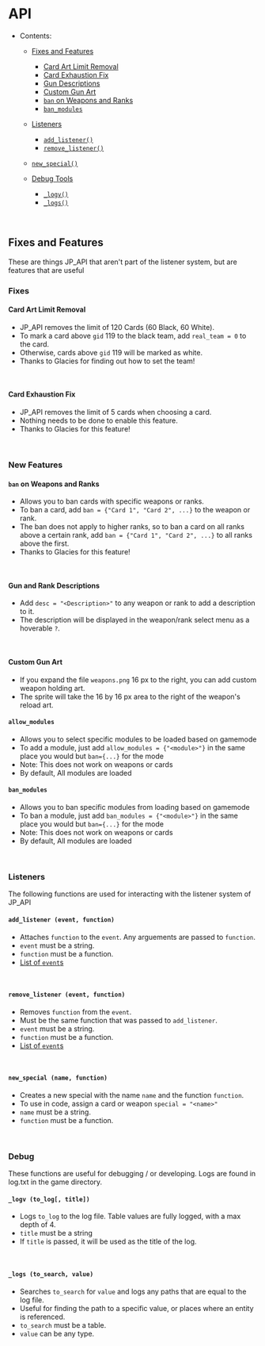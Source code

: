 # API

- Contents:
  - [Fixes and Features](#fixes-and-features)
    - [Card Art Limit Removal](#card-art-limit-removal)
    - [Card Exhaustion Fix](#card-exhaustion-fix)
    - [Gun Descriptions](#gun-and-rank-descriptions)
    - [Custom Gun Art](#custom-gun-art)
    - [`ban` on Weapons and Ranks](#ban-on-weapons-and-ranks)
    - [`ban_modules`](#ban_modules)
  - [Listeners](#listeners)
    - [`add_listener()`](#add_listener-event-function)
    - [`remove_listener()`](#remove_listener-event-function)
  
  - [`new_special()`](#new_special-name-function)
  - [Debug Tools](#debug)
    - [`_logv()`](#_logv-to_log-title)
    - [`_logs()`](#_logs-to_search-value)
  
&#8202;

## Fixes and Features

These are things JP_API that aren't part of the listener system, but are features that are useful

### Fixes

#### Card Art Limit Removal

- JP_API removes the limit of 120 Cards (60 Black, 60 White).
- To mark a card above `gid` 119 to the black team, add `real_team = 0` to the card.
- Otherwise, cards above `gid` 119 will be marked as white.
- Thanks to Glacies for finding out how to set the team!

&#8202;

#### Card Exhaustion Fix

- JP_API removes the limit of 5 cards when choosing a card.
- Nothing needs to be done to enable this feature.
- Thanks to Glacies for this feature!

&#8202;

### New Features

#### `ban` on Weapons and Ranks

- Allows you to ban cards with specific weapons or ranks.
- To ban a card, add `ban = {"Card 1", "Card 2", ...}` to the weapon or rank.
- The ban does not apply to higher ranks, so to ban a card on all ranks above a certain rank, add `ban = {"Card 1", "Card 2", ...}` to all ranks above the first.
- Thanks to Glacies for this feature!

&#8202;

#### Gun and Rank Descriptions

- Add `desc = "<Description>"` to any weapon or rank to add a description to it.
- The description will be displayed in the weapon/rank select menu as a hoverable `?`.

&#8202;

#### Custom Gun Art

- If you expand the file `weapons.png` 16 px to the right, you can add custom weapon holding art.
- The sprite will take the 16 by 16 px area to the right of the weapon's reload art.

#### `allow_modules`

- Allows you to select specific modules to be loaded based on gamemode
- To add a module, just add `allow_modules = {"<module>"}` in the same place you would but `ban={...}` for the mode
- Note: This does not work on weapons or cards
- By default, All modules are loaded

#### `ban_modules`

- Allows you to ban specific modules from loading based on gamemode
- To ban a module, just add `ban_modules = {"<module>"}` in the same place you would but `ban={...}` for the mode
- Note: This does not work on weapons or cards
- By default, All modules are loaded

&#8202;

### Listeners

The following functions are used for interacting with the listener system of JP_API

#### `add_listener (event, function)`

- Attaches `function` to the `event`. Any arguements are passed to `function`.
- `event` must be a string.
- `function` must be a function.
- [List of `event`s](events)

&#8202;

#### `remove_listener (event, function)`

- Removes `function` from the `event`.
- Must be the same function that was passed to `add_listener`.
- `event` must be a string.
- `function` must be a function.
- [List of `event`s](events)

&#8202;

#### `new_special (name, function)`

- Creates a new special with the name `name` and the function `function`.
- To use in code, assign a card or weapon `special = "<name>"`
- `name` must be a string.
- `function` must be a function.

&#8202;

### Debug

These functions are useful for debugging / or developing.
Logs are found in log.txt in the game directory.

#### `_logv (to_log[, title])`

- Logs `to_log` to the log file. Table values are fully logged, with a max depth of 4.  
- `title` must be a string
- If `title` is passed, it will be used as the title of the log.

&#8202;

#### `_logs (to_search, value)`

- Searches `to_search` for `value` and logs any paths that are equal to the log file.
- Useful for finding the path to a specific value, or places where an entity is referenced.
- `to_search` must be a table.
- `value` can be any type.

&#8202;
